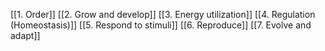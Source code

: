 [[1. Order]]
[[2. Grow and develop]]
[[3. Energy utilization]]
[[4. Regulation (Homeostasis)]]
[[5. Respond to stimuli]]
[[6. Reproduce]]
[[7. Evolve and adapt]]
